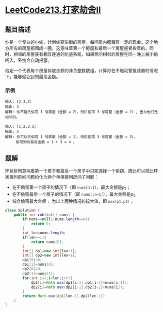 # [LeetCode213.打家劫舍II](https://leetcode-cn.com/problems/house-robber-ii/)
## 题目描述
你是一个专业的小偷，计划偷窃沿街的房屋，每间房内都藏有一定的现金。这个地方所有的房屋都围成一圈，这意味着第一个房屋和最后一个房屋是紧挨着的。同时，相邻的房屋装有相互连通的防盗系统，如果两间相邻的房屋在同一晚上被小偷闯入，系统会自动报警。

给定一个代表每个房屋存放金额的非负整数数组，计算你在不触动警报装置的情况下，能够偷窃到的最高金额。

### 示例
```
输入: [2,3,2]
输出: 3
解释: 你不能先偷窃 1 号房屋（金额 = 2），然后偷窃 3 号房屋（金额 = 2）, 因为他们是相邻的。
```
```
输入: [1,2,3,1]
输出: 4
解释: 你可以先偷窃 1 号房屋（金额 = 1），然后偷窃 3 号房屋（金额 = 3）。
     偷窃到的最高金额 = 1 + 3 = 4 。
```
## 题解
环状排列意味着第一个房子和最后一个房子中只能选择一个偷窃，因此可以把此环状排列房间问题约化为两个单排排列房间子问题：

- 在不偷窃第一个房子的情况下（即 `nums[1:]`），最大金额是$p_{1}$；
- 在不偷窃最后一个房子的情况下（即 `nums[:n−1]`），最大金额是$p_{2}$
- 综合偷窃最大金额： 为以上两种情况的较大值，即 `max(p1,p2)` 。

```java
class Solution {
    public int rob(int[] nums) {
        if(nums==null||nums.length==0){
            return 0;
        }
        int len=nums.length;
        if(len==1){
            return nums[0];
        }
        int[] dp1=new int[len+1];
        int[] dp2=new int[len+1];
        dp1[0]=0;
        dp1[1]=nums[0];
        dp2[0]=0;
        dp2[1]=nums[1];
        for(int i=2;i<len;i++){
            dp1[i]=Math.max(dp1[i-1],dp1[i-2]+nums[i-1]);
            dp2[i]=Math.max(dp2[i-1],dp2[i-2]+nums[i]);
        }
        return Math.max(dp1[len-1],dp2[len-1]);
    }
}
```
​	
